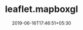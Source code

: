 ---
title: "leaflet.mapboxgl"
date: 2019-06-16T17:46:51+05:30
type: "organisations"
org_name: "RStudio"
repo_desc: "Extends the R Leaflet package with a Mapbox GL JS plugin to allow easy drawing of vector tile layers."
repo_link: https://github.com/rstudio/leaflet.mapboxgl


---